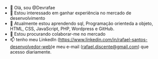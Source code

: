 - 👋 Olá, sou @Devrafae
- 👀 Estou interessado em ganhar experiência no mercado de desenvolvimento
- 🌱 Atualmente estou aprendendo sql, Programação orienteda a objeto, HTML, CSS, JavaScript, PHP, Wordpress e GitHub.
- 💞️ Estou procurando colaborar-me no mercado
- 📫 tenho meu LinkedIn (https://www.linkedin.com/in/rafael-santos-desenvolvedor-web)e meu e-mail (rafael.discente@gmail.com) que acesso diariamente.

<!---
Devrafae/Devrafae is a ✨ special ✨ repository because its `README.md` (this file) appears on your GitHub profile.
You can click the Preview link to take a look at your changes.
--->
